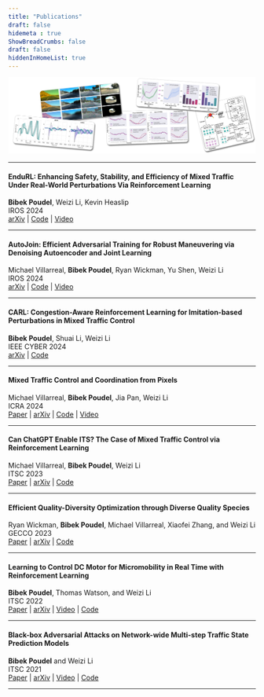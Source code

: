 ```yaml
---
title: "Publications"
draft: false
hidemeta : true
ShowBreadCrumbs: false
draft: false
hiddenInHomeList: true
---
```

![image](images/publications.png)

-------------------

#### EnduRL: Enhancing Safety, Stability, and Efficiency of Mixed Traffic Under Real-World Perturbations Via Reinforcement Learning
__Bibek Poudel__, Weizi Li, Kevin Heaslip  
IROS 2024  
[arXiv](https://arxiv.org/abs/2311.12261) | [Code](https://github.com/poudel-bibek/EnduRL) | [Video](https://youtu.be/TpyKSPNtrxM)

-------------------

#### AutoJoin: Efficient Adversarial Training for Robust Maneuvering via Denoising Autoencoder and Joint Learning
Michael Villarreal, __Bibek Poudel__, Ryan Wickman, Yu Shen, Weizi Li  
IROS 2024  
[arXiv](https://arxiv.org/abs/2205.10933) | [Code](https://github.com/tmvllrrl/AutoJoin) | [Video](https://youtu.be/Gb-byAgnskI)

-------------------

#### CARL: Congestion-Aware Reinforcement Learning for Imitation-based Perturbations in Mixed Traffic Control
__Bibek Poudel__, Shuai Li, Weizi Li  
IEEE CYBER 2024  
[arXiv](https://arxiv.org/abs/2404.00796) | [Code](https://github.com/poudel-bibek/CARL)

-------------------

#### Mixed Traffic Control and Coordination from Pixels
Michael Villarreal, __Bibek Poudel__, Jia Pan, Weizi Li  
ICRA 2024  
[Paper](https://ieeexplore.ieee.org/abstract/document/10610517) | [arXiv](https://arxiv.org/abs/2302.09167) | [Code](https://github.com/tmvllrrl/mtc-pixels) | [Video](https://youtu.be/g-aBGhdFHXU)

-------------------

#### Can ChatGPT Enable ITS? The Case of Mixed Traffic Control via Reinforcement Learning
Michael Villarreal, __Bibek Poudel__, Weizi Li  
ITSC 2023  
[Paper](https://ieeexplore.ieee.org/document/10422410) | [arXiv](https://arxiv.org/abs/2306.08094) | [Code](https://github.com/tmvllrrl/its-study)

-------------------

#### Efficient Quality-Diversity Optimization through Diverse Quality Species
Ryan Wickman, __Bibek Poudel__, Michael Villarreal, Xiaofei Zhang, and Weizi Li  
GECCO 2023  
[Paper](https://dl.acm.org/doi/10.1145/3583133.3590581) | [arXiv](https://arxiv.org/abs/2304.07425) | [Code](https://github.com/rwickman/NEAT_RL)

-------------------

#### Learning to Control DC Motor for Micromobility in Real Time with Reinforcement Learning
__Bibek Poudel__, Thomas Watson, and Weizi Li  
ITSC 2022  
[Paper](https://doi.org/10.1109/ITSC55140.2022.9921919) | [arXiv](https://arxiv.org/abs/2108.00138) | [Video](https://www.youtube.com/watch?v=TgZS54wQ3ss) | [Code](https://github.com/poudel-bibek/NFQ_Golf_Cart)

-------------------

#### Black-box Adversarial Attacks on Network-wide Multi-step Traffic State Prediction Models
__Bibek Poudel__ and Weizi Li  
ITSC 2021  
[Paper](https://doi.org/10.1109/ITSC48978.2021.9564671) | [arXiv](https://arxiv.org/abs/2110.08712) | [Video](https://www.youtube.com/watch?v=yxOBCIl1o-Y) | [Code](https://github.com/poudel-bibek/black_box_traffic)

-------------------


<!-- - ”EnduRL: Enhancing Safety, Stability, and Efficiency of Mixed Traffic Under Real-World Perturbations Via Reinforcement Learning.”,  *IROS 2024*: __Bibek Poudel__, Weizi Li, Kevin Heaslip
    - [Arxiv](https://arxiv.org/abs/2311.12261), [Code](https://github.com/poudel-bibek/EnduRL), [Video](https://youtu.be/TpyKSPNtrxM)

- "AutoJoin: Efficient Adversarial Training for Robust Maneuvering via Denoising Autoencoder and Joint Learning.", *IROS 2024*: Michael Villarreal, __Bibek Poudel__, Ryan Wickman, Yu Shen, Weizi Li
    - [Arxiv](https://arxiv.org/abs/2205.10933), [Code](https://github.com/tmvllrrl/AutoJoin), [Video](https://youtu.be/Gb-byAgnskI)

- ”CARL: Congestion-Aware Reinforcement Learning for Imitation-based Perturbations in Mixed Traffic Control.”,  *IEEE CYBER 2024*: __Bibek Poudel__, Shuai Li, Weizi Li
    - [Arxiv](https://arxiv.org/abs/2404.00796), [Code](https://github.com/poudel-bibek/CARL)

- "Mixed Traffic Control and Coordination from Pixels.", *ICRA 2024*: Michael Villarreal, __Bibek Poudel__, Jia Pan, Weizi Li
    - [Paper](https://ieeexplore.ieee.org/abstract/document/10610517), [Arxiv](https://arxiv.org/abs/2302.09167), [Code](https://github.com/tmvllrrl/mtc-pixels), [Video](https://youtu.be/g-aBGhdFHXU)

- "Can ChatGPT Enable ITS? The Case of Mixed Traffic Control via Reinforcement Learning.", *ITSC 2023*: Michael Villarreal, __Bibek Poudel__, Weizi Li
    - [Arxiv](https://arxiv.org/abs/2306.08094), [Code](https://github.com/tmvllrrl/its-study)

- "Efficient Quality-Diversity Optimization through Diverse Quality Species.", *GECCO 2023*: Ryan Wickman, __Bibek Poudel__, Michael Villarreal, Xiaofei Zhang, and Weizi Li
    - [Paper](https://dl.acm.org/doi/10.1145/3583133.3590581), [Arxiv](https://arxiv.org/abs/2304.07425), [Code](https://github.com/rwickman/NEAT_RL)

- "Learning to Control DC Motor for Micromobility in Real Time with Reinforcement Learning.", *ITSC 2022*: __Bibek Poudel__, Thomas Watson, and Weizi Li
    - [Paper](https://doi.org/10.1109/ITSC55140.2022.9921919), [Arxiv](https://arxiv.org/abs/2108.00138), [Video](https://www.youtube.com/watch?v=TgZS54wQ3ss), [Code](https://github.com/poudel-bibek/NFQ_Golf_Cart)

- "Black-box Adversarial Attacks on Network-wide Multi-step Traffic State Prediction Models.", *ITSC 2021*: __Bibek Poudel__ and Weizi Li
    - [Paper](https://doi.org/10.1109/ITSC48978.2021.9564671), [Arxiv](https://arxiv.org/abs/2110.08712), [Video](https://www.youtube.com/watch?v=yxOBCIl1o-Y), [Code](https://github.com/poudel-bibek/black_box_traffic) -->
